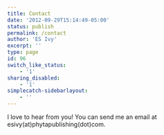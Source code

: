```yaml
---
title: Contact
date: '2012-09-29T15:14:49-05:00'
status: publish
permalink: /contact
author: 'ES Ivy'
excerpt: ''
type: page
id: 96
switch_like_status:
    - '1'
sharing_disabled:
    - '1'
simplecatch-sidebarlayout:
    - ''
---
```

I love to hear from you! You can send me an email at esivy(at)phytapublishing(dot)com.
